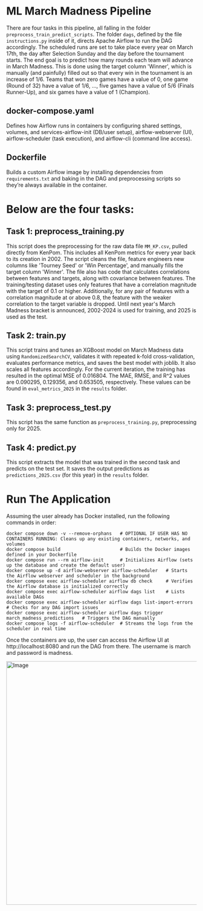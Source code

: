 # ML March Madness Pipeline

There are four tasks in this pipeline, all falling in the folder ```preprocess_train_predict_scripts```. The folder ```dags```, defined by the file ```instructions.py``` inside of it, directs Apache Airflow to run the DAG accordingly. The scheduled runs are set to take place every year on March 17th, the day after Selection Sunday and the day before the tournament starts. The end goal is to predict how many rounds each team will advance in March Madness. This is done using the target column 'Winner', which is manually (and painfully) filled out so that every win in the tournament is an increase of 1/6. Teams that won zero games have a value of 0, one game (Round of 32) have a value of 1/6, ..., five games have a value of 5/6 (Finals Runner-Up), and six games have a value of 1 (Champion).

## docker-compose.yaml
Defines how Airflow runs in containers by configuring shared settings, volumes, and services-airflow-init (DB/user setup), airflow-webserver (UI), airflow-scheduler (task execution), and airflow-cli (command line access).

## Dockerfile
Builds a custom Airflow image by installing dependencies from ```requirements.txt``` and baking in the DAG and preprocessing scripts so they’re always available in the container.

# Below are the four tasks:

## Task 1: preprocess_training.py
This script does the preprocessing for the raw data file ```MM_KP.csv```, pulled directly from KenPom. This includes all KenPom metrics for every year back to its creation in 2002. The script cleans the file, feature engineers new columns like 'Tourney Seed' or 'Win Percentage', and manually fills the target column 'Winner'. The file also has code that calculates correlations between features and targets, along with covariance between features. The training/testing dataset uses only features that have a correlation magnitude with the target of 0.1 or higher. Additionally, for any pair of features with a correlation magnitude at or above 0.8, the feature with the weaker correlation to the target variable is dropped. Until next year's March Madness bracket is announced, 2002-2024 is used for training, and 2025 is used as the test. 

## Task 2: train.py
This script trains and tunes an XGBoost model on March Madness data using ```RandomizedSearchCV```, validates it with repeated k-fold cross-validation, evaluates performance metrics, and saves the best model with joblib. It also scales all features accordingly. For the current iteration, the training has resulted in the optimal MSE of 0.016804. The MAE, RMSE, and R^2 values are 0.090295, 0.129356, and 0.653505, respectively. These values can be found in ```eval_metrics_2025``` in the ```results``` folder. 

## Task 3: preprocess_test.py
This script has the same function as ```preprocess_training.py```, preprocessing only for 2025. 

## Task 4: predict.py
This script extracts the model that was trained in the second task and predicts on the test set. It saves the output predictions as ```predictions_2025.csv``` (for this year) in the ```results``` folder. 

# Run The Application
Assuming the user already has Docker installed, run the following commands in order:
```
docker compose down -v --remove-orphans   # OPTIONAL IF USER HAS NO CONTAINERS RUNNING: Cleans up any existing containers, networks, and volumes 
docker compose build                      # Builds the Docker images defined in your Dockerfile  
docker compose run --rm airflow-init      # Initializes Airflow (sets up the database and create the default user)  
docker compose up -d airflow-webserver airflow-scheduler   # Starts the Airflow webserver and scheduler in the background  
docker compose exec airflow-scheduler airflow db check     # Verifies the Airflow database is initialized correctly  
docker compose exec airflow-scheduler airflow dags list    # Lists available DAGs  
docker compose exec airflow-scheduler airflow dags list-import-errors  # Checks for any DAG import issues  
docker compose exec airflow-scheduler airflow dags trigger march_madness_predictions   # Triggers the DAG manually  
docker compose logs -f airflow-scheduler  # Streams the logs from the scheduler in real time
```

Once the containers are up, the user can access the Airflow UI at http://localhost:8080 and run the DAG from there. The username is march and password is madness. 

<img width="1508" height="645" alt="Image" src="https://github.com/user-attachments/assets/7d14ea9e-0305-466e-a09d-9fbaa66ddfab" />
